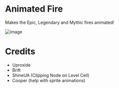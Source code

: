 # Animated Fire

Makes the Epic, Legendary and Mythic fires animated!

![image](uproxide.animated_fire/example.png&scale:0.5)

# Credits
- Uproxide
- Brift
- ShineUA (Clipping Node on Level Cell)
- Cooper (help with sprite animations)

